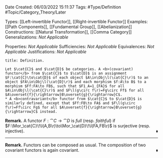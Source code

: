 <div class="topSpace"></div>

Date Created: 06/03/2022 15:11:37
Tags: #Type/Definition #Topic/Category_Theory/Later

Types: [[Left-invertible Functor]], [[Right-invertible Functor]]
Examples: [[Path Components]], [[Fundamental Group]], [[Abelianization]]
Constructions: [[Natural Transformation]], [[Comma Category]]
Generalizations: <i>Not Applicable</i>

Properties: <i>Not Applicable</i>
Sufficiencies: <i>Not Applicable</i>
Equivalences: <i>Not Applicable</i>
Justifications: <i>Not Applicable</i>

``` ad-Definition
title: Definition.

Let $\cat{C}$ and $\cat{D}$ be categories. A <b>(covariant) functor</b> from $\cat{C}$ to $\cat{D}$ is an assignment $F:\cat{C}\to\cat{D}$ of each object $A\in\Obj\l(\cat{C}\r)$ to an object $FA\in\Obj\l(\cat{D}\r)$ and each morphism $f:A\to B$ to a morphism $Ff:FA\to FB$, such that $F1_A=1_{FA}$ for all $A\in\Obj\l(\cat{C}\r)$ and $F\l(g\circ f\r)=Fg\circ Ff$ for all $A\overset{f}{\rightarrow}B\overset{g}{\rightarrow}C$.
* A <b>contravariant</b> functor from $\cat{C}$ to $\cat{D}$ is similarly defined, except that $Ff:FB\to FA$ and $F\l(g\circ f\r)=Ff\circ Fg$ for all $A\overset{f}{\rightarrow}B\overset{g}{\rightarrow}C$ instead.

```

<b>Remark.</b> A functor $F:\cat{C}\to\cat{D}$ is <i>full</i> (resp. <i>faithful</i>) if $F:\Mor_\cat{C}\!\l(A,B\r)\to\Mor_\cat{D}\!\l(FA,FB\r)$ is surjective (resp. injective).<span style="float:right;">$\blacklozenge$</span>

---

<b>Remark.</b> Functors can be composed as usual. The composition of two covariant functors is again covariant.<span style="float:right;">$\blacklozenge$</span>
